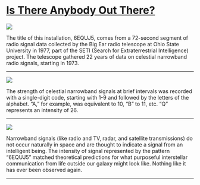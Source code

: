 # [Is There Anybody Out There?](http://artsmia.github.io/griot/#/stories/1082)

![](http://cdn.dx.artsmia.org/thumbs/tn_null.jpg)

The title of this installation, 6EQUJ5, comes from a 72-second segment of radio signal data collected by the Big Ear radio telescope at Ohio State University in 1977, part of the SETI (Search for Extraterrestrial Intelligence) project. The telescope gathered 22 years of data on celestial narrowband radio signals, starting in 1973.

---

![](http://cdn.dx.artsmia.org/thumbs/tn_null.jpg)

The strength of celestial narrowband signals at brief intervals was recorded with a single-digit code, starting with 1-9 and followed by the letters of the alphabet. “A,” for example, was equivalent to 10, “B” to 11, etc. “Q” represents an intensity of 26.

---

![](http://cdn.dx.artsmia.org/thumbs/tn_null.jpg)

Narrowband signals (like radio and TV, radar, and satellite transmissions) do not occur naturally in space and are thought to indicate a signal from an intelligent being. The intensity of signal represented by the pattern “6EQUJ5” matched theoretical predictions for what purposeful interstellar communication from life outside our galaxy might look like. Nothing like it has ever been observed again.

---
